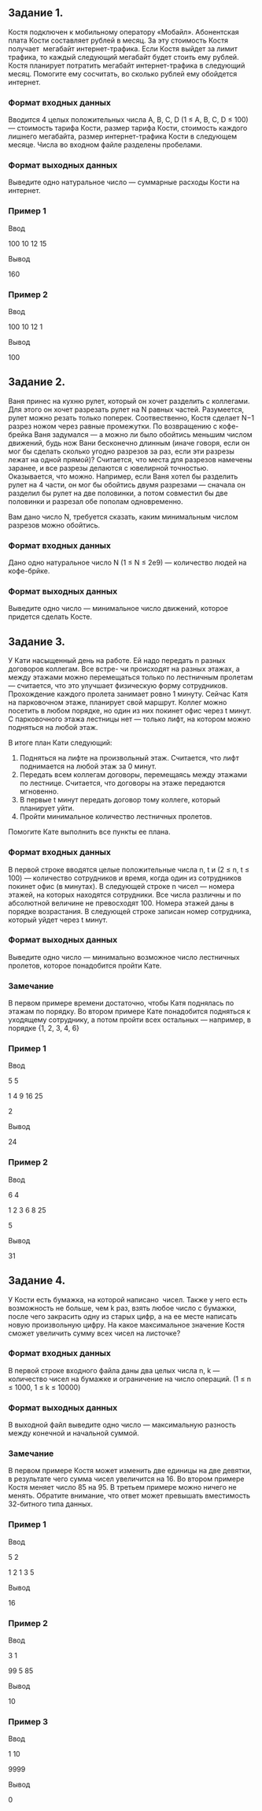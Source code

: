 ## Задание 1.

Костя подключен к мобильному оператору «Мобайл». Абонентская плата Кости составляет  рублей в месяц. За эту стоимость Костя получает  мегабайт интернет-трафика. Если Костя выйдет за лимит трафика, то каждый следующий мегабайт будет стоить ему  рублей.
Костя планирует потратить  мегабайт интернет-трафика в следующий месяц. Помогите ему сосчитать, во сколько рублей ему обойдется интернет.

### Формат входных данных
Вводится ﻿4 целых положительных числа ﻿A, B, C, D (1 ≤ A, B, C, D ≤ 100) — стоимость тарифа Кости, размер тарифа Кости, стоимость каждого лишнего мегабайта, размер интернет-трафика Кости в следующем месяце. Числа во входном файле разделены пробелами.

### Формат выходных данных
Выведите одно натуральное число — суммарные расходы Кости на интернет.

### Пример 1

Ввод

100  10  12  15

Вывод

160

### Пример 2

Ввод

100  10  12  1

Вывод

100

## Задание 2.

Ваня принес на кухню рулет, который он хочет разделить с коллегами. Для этого он хочет разрезать рулет на ﻿N﻿ равных частей. Разумеется, рулет можно резать только поперек. Соотвественно, Костя сделает ﻿N−1﻿ разрез ножом через равные промежутки.
По возвращению с кофе-брейка Ваня задумался — а можно ли было обойтись меньшим числом движений, будь нож Вани бесконечно длинным (иначе говоря, если он мог бы сделать сколько угодно разрезов за раз, если эти разрезы лежат на одной прямой)? Считается, что места для разрезов намечены заранее, и все разрезы делаются с ювелирной точностью.
Оказывается, что можно. Например, если Ваня хотел бы разделить рулет на ﻿4﻿ части, он мог бы обойтись двумя разрезами — сначала он разделил бы рулет на две половинки, а потом совместил бы две половинки и разрезал обе пополам одновременно.

Вам дано число ﻿N﻿, требуется сказать, каким минимальным числом разрезов можно обойтись.

### Формат входных данных
Дано одно натуральное число N (1 ≤ N ≤ 2e9) — количество людей на кофе-брйке.

### Формат выходных данных
Выведите одно число — минимальное число движений, которое придется сделать Косте.

## Задание 3.

У Кати насыщенный день на работе. Ей надо передать n разных договоров коллегам. Все встре- чи происходят на разных этажах, а между этажами можно перемещаться только по лестничным пролетам — считается, что это улучшает физическую форму сотрудников. Прохождение каждого пролета занимает ровно 1 минуту.
Сейчас Катя на парковочном этаже, планирует свой маршрут. Коллег можно посетить в любом порядке, но один из них покинет офис через t минут. С парковочного этажа лестницы нет — только лифт, на котором можно подняться на любой этаж.

В итоге план Кати следующий:
1. Подняться на лифте на произвольный этаж. Считается, что лифт поднимается на любой этаж за 0 минут.
2. Передать всем коллегам договоры, перемещаясь между этажами по лестнице. Считается, что договоры на этаже передаются мгновенно.
3. В первые t минут передать договор тому коллеге, который планирует уйти.
4. Пройти минимальное количество лестничных пролетов.

Помогите Кате выполнить все пункты ее плана.

### Формат входных данных
В первой строке вводятся целые положительные числа n, t и (2 ≤ n, t ≤ 100) — количество сотрудников и время, когда один из сотрудников покинет офис (в минутах). В следующей строке n чисел — номера этажей, на которых находятся сотрудники. Все числа различны и по абсолютной величине не превосходят 100. Номера этажей даны в порядке возрастания. В следующей строке записан номер сотрудника, который уйдет через t минут.

### Формат выходных данных
Выведите одно число — минимально возможное число лестничных пролетов, которое понадобится пройти Кате.

### Замечание
В первом примере времени достаточно, чтобы Катя поднялась по этажам по порядку.
Во втором примере Кате понадобится подняться к уходящему сотруднику, а потом пройти всех остальных — например, в порядке {1, 2, 3, 4, 6}

### Пример 1

Ввод

5  5                       

1  4  9  16  25

2

Вывод

24

### Пример 2

Ввод

6  4

1  2  3  6  8  25

5

Вывод

31

## Задание 4.

У Кости есть бумажка, на которой написано  чисел. Также у него есть возможность не больше, чем k раз, взять любое число с бумажки, после чего закрасить одну из старых цифр, а на ее месте написать новую произвольную цифру.
На какое максимальное значение Костя сможет увеличить сумму всех чисел на листочке?

### Формат входных данных
В первой строке входного файла даны два целых числа n, k — количество чисел на бумажке и ограничение на число операций.
(1 ≤ n ≤ 1000, 1 ≤ k ≤ 10000)

### Формат выходных данных 
В выходной файл выведите одно число — максимальную разность между конечной и начальной суммой.

### Замечание 
В первом примере Костя может изменить две единицы на две девятки, в результате чего сумма чисел увеличится на 16.
Во втором примере Костя меняет число 85 на 95.
В третьем примере можно ничего не менять.
Обратите внимание, что ответ может превышать вместимость 32-битного типа данных.

### Пример 1

Ввод

5  2

1  2  1  3  5

Вывод

16

### Пример 2

Ввод

3  1

99  5  85

Вывод

10

### Пример 3

Ввод

1  10

9999

Вывод

0



